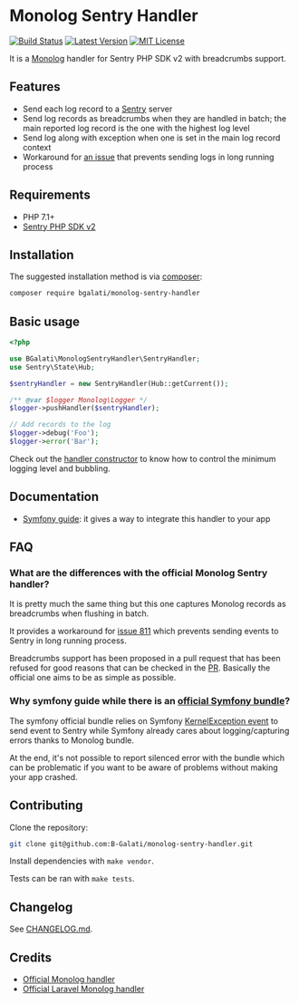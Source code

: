 # Monolog Sentry Handler

[![Build Status](https://img.shields.io/travis/B-Galati/monolog-sentry-handler/master.svg?style=flat-square)](https://travis-ci.org/B-Galati/monolog-sentry-handler)
[![Latest Version](https://img.shields.io/github/release/B-Galati/monolog-sentry-handler.svg?style=flat-square)](https://packagist.org/packages/bgalati/monolog-sentry-handler)
[![MIT License](https://img.shields.io/github/license/B-Galati/monolog-sentry-handler?style=flat-square)](LICENCE)

It is a [Monolog](https://github.com/Seldaek/monolog) handler for Sentry PHP SDK v2 with breadcrumbs support. 

## Features

- Send each log record to a [Sentry](https://sentry.io) server
- Send log records as breadcrumbs when they are handled in batch; the main reported log record is the one with the highest log level
- Send log along with exception when one is set in the main log record context 
- Workaround for [an issue](https://github.com/getsentry/sentry-php/issues/811) that prevents sending logs in long running process

## Requirements

- PHP 7.1+
- [Sentry PHP SDK v2](https://github.com/getsentry/sentry-php) 

## Installation

The suggested installation method is via [composer](https://getcomposer.org/):

```bash
composer require bgalati/monolog-sentry-handler
```

## Basic usage 

```php
<?php

use BGalati\MonologSentryHandler\SentryHandler;
use Sentry\State\Hub;

$sentryHandler = new SentryHandler(Hub::getCurrent());

/** @var $logger Monolog\Logger */
$logger->pushHandler($sentryHandler);

// Add records to the log
$logger->debug('Foo');
$logger->error('Bar');
```

Check out the [handler constructor](src/SentryHandler.php) to know how to control the minimum logging level and bubbling.

## Documentation

- [Symfony guide](doc/guide-symfony.md): it gives a way to integrate this handler to your app

## FAQ

### What are the differences with the official Monolog Sentry handler?

It is pretty much the same thing but this one captures Monolog records as breadcrumbs 
when flushing in batch.

It provides a workaround for [issue 811](https://github.com/getsentry/sentry-php/issues/811) which prevents sending events to Sentry in long running process.

Breadcrumbs support has been proposed in a pull request that has been refused for good reasons that
can be checked in the [PR](https://github.com/getsentry/sentry-php/pull/844). Basically the official one aims to be as simple as possible. 

### Why symfony guide while there is an [official Symfony bundle](https://github.com/getsentry/sentry-symfony)?

The symfony official bundle relies on Symfony [KernelException event](https://symfony.com/doc/current/reference/events.html#kernel-exception) 
to send event to Sentry while Symfony already cares about logging/capturing errors thanks to Monolog bundle.

At the end, it's not possible to report silenced error with the bundle which can be problematic if you want to be aware 
of problems without making your app crashed.

## Contributing

Clone the repository:

```bash
git clone git@github.com:B-Galati/monolog-sentry-handler.git
``` 

Install dependencies with `make vendor`.

Tests can be ran with `make tests`.

## Changelog

See [CHANGELOG.md](CHANGELOG.md).

## Credits

- [Official Monolog handler](https://github.com/getsentry/sentry-php/blob/2.1.1/src/Monolog/Handler.php)
- [Official Laravel Monolog handler](https://github.com/getsentry/sentry-laravel/blob/1.1.0/src/Sentry/Laravel/SentryHandler.php)
